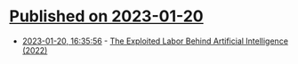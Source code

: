 # [Published on 2023-01-20](index.md)

* [2023-01-20, 16:35:56](https://news.ycombinator.com/item?id=34455555) - [The Exploited Labor Behind Artificial Intelligence (2022)](https://www.noemamag.com/the-exploited-labor-behind-artificial-intelligence/)
